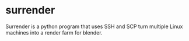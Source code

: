 # surrender
Surrender is a python program that uses SSH and SCP turn multiple Linux machines into a render farm for blender.
